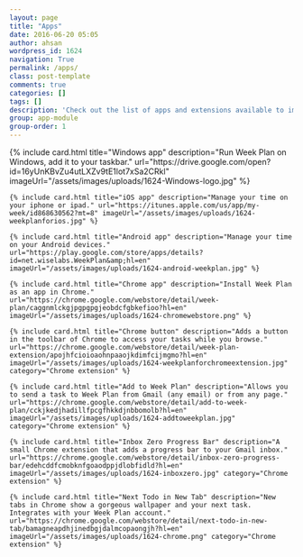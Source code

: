 ```yaml
---
layout: page
title: "Apps"
date: 2016-06-20 05:05
author: ahsan
wordpress_id: 1624
navigation: True
permalink: /apps/
class: post-template
comments: true
categories: []
tags: []
description: 'Check out the list of apps and extensions available to improve your Week Plan experience.'
group: app-module
group-order: 1
---
```


<div class='post-feed'>
    {% include card.html title="Windows app" description="Run Week Plan on Windows, add it to your taskbar." url="https://drive.google.com/open?id=16yUnKBvZu4utLXZv9tE1lot7xSa2CRkl" imageUrl="/assets/images/uploads/1624-Windows-logo.jpg" %}

    {% include card.html title="iOS app" description="Manage your time on your iphone or ipad." url="https://itunes.apple.com/us/app/my-week/id868630562?mt=8" imageUrl="/assets/images/uploads/1624-weekplanforios.jpg" %}

    {% include card.html title="Android app" description="Manage your time on your Android devices." url="https://play.google.com/store/apps/details?id=net.wiselabs.WeekPlan&amp;hl=en" imageUrl="/assets/images/uploads/1624-android-weekplan.jpg" %}

    {% include card.html title="Chrome app" description="Install Week Plan as an app in Chrome." url="https://chrome.google.com/webstore/detail/week-plan/caggnmlckgjpgpgpgjeobdcfgbkefioo?hl=en" imageUrl="/assets/images/uploads/1624-chromewebstore.png" %}

    {% include card.html title="Chrome button" description="Adds a button in the toolbar of Chrome to access your tasks while you browse." url="https://chrome.google.com/webstore/detail/week-plan-extension/apojhfcioioaohnpaaojkdimfcijmgmo?hl=en" imageUrl="/assets/images/uploads/1624-weekplanforchromeextension.jpg" category="Chrome extension" %}

    {% include card.html title="Add to Week Plan" description="Allows you to send a task to Week Plan from Gmail (any email) or from any page." url="https://chrome.google.com/webstore/detail/add-to-week-plan/cckjkedjhadillfpcgfhkkdjnbbomolb?hl=en" imageUrl="/assets/images/uploads/1624-addtoweekplan.jpg" category="Chrome extension" %}

    {% include card.html title="Inbox Zero Progress Bar" description="A small Chrome extension that adds a progress bar to your Gmail inbox." url="https://chrome.google.com/webstore/detail/inbox-zero-progress-bar/edehcddfcmobknfgoaodppjdlobfidld?hl=en" imageUrl="/assets/images/uploads/1624-inboxzero.jpg" category="Chrome extension" %}

    {% include card.html title="Next Todo in New Tab" description="New tabs in Chrome show a gorgeous wallpaper and your next task. Integrates with your Week Plan account." url="https://chrome.google.com/webstore/detail/next-todo-in-new-tab/bamagneapdhjinedbgjdalmcopaongjh?hl=en" imageUrl="/assets/images/uploads/1624-chrome.png" category="Chrome extension" %}
</div>